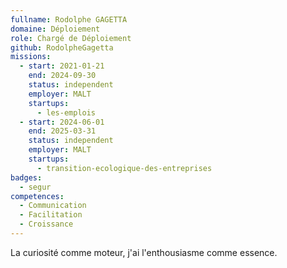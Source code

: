 ```yaml
---
fullname: Rodolphe GAGETTA
domaine: Déploiement
role: Chargé de Déploiement
github: RodolpheGagetta
missions:
  - start: 2021-01-21
    end: 2024-09-30
    status: independent
    employer: MALT
    startups:
      - les-emplois
  - start: 2024-06-01
    end: 2025-03-31
    status: independent
    employer: MALT
    startups:
      - transition-ecologique-des-entreprises
badges:
  - segur
competences:
  - Communication
  - Facilitation
  - Croissance
---
```


La curiosité comme moteur, j'ai l'enthousiasme comme essence.
